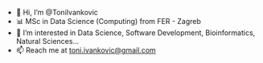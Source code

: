 - 👋 Hi, I’m @ToniIvankovic
- 📊 MSc in Data Science (Computing) from FER - Zagreb
- 👀 I’m interested in Data Science, Software Development, Bioinformatics, Natural Sciences...
- 📫 Reach me at toni.ivankovic@gmail.com
